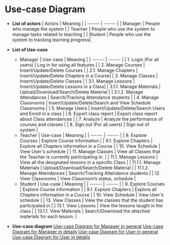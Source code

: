 # Use-case Diagram
- **List of actors**
    | Actors | Meaning |
    | ------ | ------ |
    | Manager | People who manage the system |
    | Teacher | People who use the system to manage tasks related to teaching  |
    | Student | People who use the system to tracking learning progress|

- **List of Use-case**
    - Manager
        | Use-case | Meaning |
        | ------ | ------ |
        | 1. Login (For all users) | Log in for using all features |
        | 2. Manage Courses | Insert/Update/Delete Courses  |
        | 2.1. Manage Chapters | Insert/Update/Delete Chapters in a Course|
        | 3. Manage Classes | Insert/Update/Delete Classes |
        | 3.1. Manage Lessons | Insert/Update/Delete Lessons in a Class|
        | 3.1.1. Manage Materials | Upload/Download/Search/Delete Material |
        | 3.1.2. Manage Attendances | Search/Tracking Attendance students |
        | 4. Manage Classrooms | Insert/Update/Delete/Search and View Schedule Classrooms |
        | 5. Manage Users | Insert/Update/Delete/Search Users and Enroll in a class |
        | 6. Export class report | Export class report about Class attendances |
        | 7. Analyze | Analyze the performance of courses and classes |
        | 8. Sign out (For all users) | Sign out of system |
    - Teacher
        | Use-case | Meaning |
        | ------ | ------ |
        | 9. Explore Courses | Explore Course information |
        | 9.1. Explore Chapters | Explore all Chapters information in a Course  |
        | 10. View Schedule | View User's schedule |
        | 11. Manage Classes | View all Classes that the Teacher is currently participating in. |
        | 11.1. Manage Lessons | View all the designated lessons in a specific Class |
        | 11.1.1. Manage Materials | Upload/Download/Search/Delete Material |
        | 11.1.2. Manage Attendances | Search/Tracking Attendance students |
        | 12. View Classrooms | View Classroom’s status, schedule |
    - Student
        | Use-case | Meaning |
        | ------ | ------ |
        | 9. Explore Courses | Explore Course information |
        | 9.1. Explore Chapters | Explore all Chapters information in a Course  |
        | 10. View Schedule | View User's schedule |
        | 13. View Classes | View the classes that the student has participated in |
        | 13.1. View Lessons | View the lessons taught in the class |
        | 13.1.1. View Materials | Search/Download the attached materials for each lesson. |
- **Use-case diagram**
    [Use-case Diagram for Manager in general](Use-case_Manager_General.png)
    [Use-case Diagram for Manager in details](Use-case_Manager_Details.png)
    [Use-case Diagram for User in general](Use-case_User_General.png)
    [Use-case Diagram for User in details](Use-case_User_Details.png)